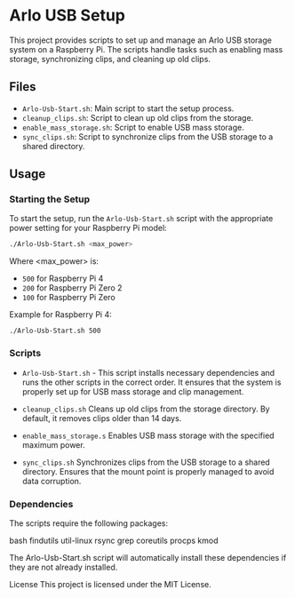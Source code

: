 # Arlo USB Setup

This project provides scripts to set up and manage an Arlo USB storage system on a Raspberry Pi. The scripts handle tasks such as enabling mass storage, synchronizing clips, and cleaning up old clips.

## Files

- `Arlo-Usb-Start.sh`: Main script to start the setup process.
- `cleanup_clips.sh`: Script to clean up old clips from the storage.
- `enable_mass_storage.sh`: Script to enable USB mass storage.
- `sync_clips.sh`: Script to synchronize clips from the USB storage to a shared directory.

## Usage

### Starting the Setup

To start the setup, run the `Arlo-Usb-Start.sh` script with the appropriate power setting for your Raspberry Pi model:

```sh
./Arlo-Usb-Start.sh <max_power>
```
Where <max_power> is:

- `500` for Raspberry Pi 4
- `200` for Raspberry Pi Zero 2
- `100` for Raspberry Pi Zero

Example for Raspberry Pi 4:
```
./Arlo-Usb-Start.sh 500
```

### Scripts
- `Arlo-Usb-Start.sh` - This script installs necessary dependencies and runs the other scripts in the correct order. It ensures that the system is properly set up for USB mass storage and clip management.

- `cleanup_clips.sh`
Cleans up old clips from the storage directory.
By default, it removes clips older than 14 days.

- `enable_mass_storage.s`
Enables USB mass storage with the specified maximum power.

- `sync_clips.sh`
Synchronizes clips from the USB storage to a shared directory.
Ensures that the mount point is properly managed to avoid data corruption.

### Dependencies
The scripts require the following packages:

bash
findutils
util-linux
rsync
grep
coreutils
procps
kmod

The Arlo-Usb-Start.sh script will automatically install these dependencies if they are not already installed.

License
This project is licensed under the MIT License.

